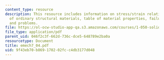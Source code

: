 ```yaml
---
content_type: resource
description: This resource includes information on stress/strain relations, properties
  of ordinary structural materials, table of material properties, failure phenomena,
  and problems.
file: https://ol-ocw-studio-app-qa.s3.amazonaws.com/courses/1-050-solid-mechanics-fall-2004/9f43eb70b869170202fcc4db3177d048_emech7_04.pdf
file_type: application/pdf
parent_uid: 046f2c3f-662d-736c-dce5-648789e2ba0a
resourcetype: Document
title: emech7_04.pdf
uid: 9f43eb70-b869-1702-02fc-c4db3177d048
---
```

